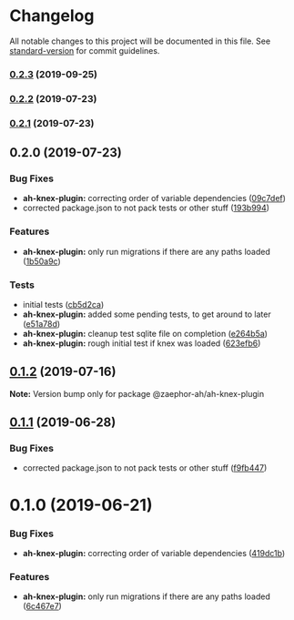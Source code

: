 # Changelog

All notable changes to this project will be documented in this file. See [standard-version](https://github.com/conventional-changelog/standard-version) for commit guidelines.

### [0.2.3](https://github.com/Zaephor/ah-knex-plugin/compare/v0.2.2...v0.2.3) (2019-09-25)

### [0.2.2](https://github.com/Zaephor/ah-plugins/compare/v0.2.1...v0.2.2) (2019-07-23)



### [0.2.1](https://github.com/Zaephor/ah-plugins/compare/v0.2.0...v0.2.1) (2019-07-23)



## 0.2.0 (2019-07-23)


### Bug Fixes

* **ah-knex-plugin:** correcting order of variable dependencies ([09c7def](https://github.com/Zaephor/ah-plugins/commit/09c7def))
* corrected package.json to not pack tests or other stuff ([193b994](https://github.com/Zaephor/ah-plugins/commit/193b994))


### Features

* **ah-knex-plugin:** only run migrations if there are any paths loaded ([1b50a9c](https://github.com/Zaephor/ah-plugins/commit/1b50a9c))


### Tests

* initial tests ([cb5d2ca](https://github.com/Zaephor/ah-plugins/commit/cb5d2ca))
* **ah-knex-plugin:** added some pending tests, to get around to later ([e51a78d](https://github.com/Zaephor/ah-plugins/commit/e51a78d))
* **ah-knex-plugin:** cleanup test sqlite file on completion ([e264b5a](https://github.com/Zaephor/ah-plugins/commit/e264b5a))
* **ah-knex-plugin:** rough initial test if knex was loaded ([623efb6](https://github.com/Zaephor/ah-plugins/commit/623efb6))



## [0.1.2](https://github.com/Zaephor/ah-plugins/compare/@zaephor-ah/ah-knex-plugin@0.1.1...@zaephor-ah/ah-knex-plugin@0.1.2) (2019-07-16)

**Note:** Version bump only for package @zaephor-ah/ah-knex-plugin





## [0.1.1](https://github.com/Zaephor/ah-plugins/compare/@zaephor-ah/ah-knex-plugin@0.1.0...@zaephor-ah/ah-knex-plugin@0.1.1) (2019-06-28)


### Bug Fixes

* corrected package.json to not pack tests or other stuff ([f9fb447](https://github.com/Zaephor/ah-plugins/commit/f9fb447))





# 0.1.0 (2019-06-21)


### Bug Fixes

* **ah-knex-plugin:** correcting order of variable dependencies ([419dc1b](https://github.com/Zaephor/ah-plugins/commit/419dc1b))


### Features

* **ah-knex-plugin:** only run migrations if there are any paths loaded ([6c467e7](https://github.com/Zaephor/ah-plugins/commit/6c467e7))
